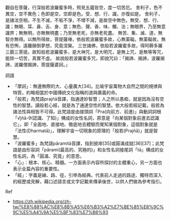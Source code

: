 觀自在菩薩，行深般若波羅蜜多時，照見五蘊皆空，度一切苦厄。
舍利子，色不異空，空不異色；色即是空，空即是色。受、想、行、識，亦復如是。
舍利子，是諸法空相，不生不滅，不垢不淨，不增不減，是故空中無色，無受、想、行、識；無眼、耳、鼻、舌、身、意；無色、聲、香、味、觸、法；無眼界，乃至無意識界；無無明，亦無無明盡；乃至無老死，亦無老死盡。
無苦、集、滅、道，無智亦無得。以無所得故，菩提薩埵，依般若波羅蜜多故，心無罣礙。無罣礙故，無有恐怖，遠離顛倒夢想，究竟涅槃。
三世諸佛，依般若波羅蜜多故，得阿耨多羅三藐三菩提。故知般若波羅蜜多，是大神咒，是大明咒，是無上咒，是無等等咒，能除一切苦，真實不虛。
故說般若波羅蜜多咒，即說咒曰：「揭諦、揭諦，波羅揭諦，波羅僧揭諦，菩提薩婆訶。」

詞語

- 「摩訶」：無邊無際的大、心量廣大[34]。比喻宇宙萬物大自然之間的規律與特質，約略相當於中國傳統文化指稱的道與廣義的命。
- 「般若」為梵語prajñā音譯，指通達妙智慧；人之所以愚痴，就是因為沒有空性的智慧。讀般若心經，就是為了通達空性的智慧。依大般若經記載，般若為諸法性與相皆不可得。此梵語是由接頭詞「Pra(向前方、前進)」與動詞詞根「√jñā-9(認識、了知)」構成的女性名詞，原意是「向某個對象前進去認識它」，即「全面地、直接地、徹底地去體驗而覺知某個對象，這個對象就是「法性(Dharmatā)」，理解宇宙一切現象的原理的「般若(Prajñā)」就是智慧。
- 「波羅蜜多」為梵語pāramitā音譯，指到彼岸[35]或圓滿成就[36][37]；此梵語是由形容詞「pāramī(最高的、究極的)」和女性名詞接尾詞「tā」構成的女性名詞，為「圓滿、究竟」的意思。
- 「心」：根本、核心、精髓。一方面表示內容所探討的主體重心，另一方面也表示全篇內容的重要性。
- 「經」：字義是線、路、徑，引申為經典。代表前人走過的路途、獨特而深入的經歷或見解，藉口述語言或文字記載來傳承後世，以供人們做為參考指引。

Ref 

- https://zh.wikipedia.org/zh-tw/%E8%88%AC%E8%8B%A5%E6%B3%A2%E7%BE%85%E8%9C%9C%E5%A4%9A%E5%BF%83%E7%B6%93
